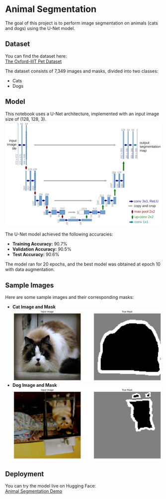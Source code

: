 # Animal Segmentation

The goal of this project is to perform image segmentation on animals (cats and dogs) using the U-Net model.

## Dataset
You can find the dataset here:  
[The Oxford-IIIT Pet Dataset](https://www.robots.ox.ac.uk/~vgg/data/pets/)

The dataset consists of 7,349 images and masks, divided into two classes:
- Cats
- Dogs

## Model
This notebook uses a U-Net architecture, implemented with an input image size of (128, 128, 3).  
![U-Net architecture](images/u-net-architecture.png)

The U-Net model achieved the following accuracies:
- **Training Accuracy:** 90.7%
- **Validation Accuracy:** 90.5%
- **Test Accuracy:** 90.6%

The model ran for 20 epochs, and the best model was obtained at epoch 10 with data augmentation.

## Sample Images
Here are some sample images and their corresponding masks:
- **Cat Image and Mask**  
  ![Cat image and mask](images/Cat_1.png)
- **Dog Image and Mask**  
  ![Dog image and mask](images/Dog_1.png)

## Deployment
You can try the model live on Hugging Face:  
[Animal Segmentation Demo](https://huggingface.co/spaces/YousefAshraf/demo_animal_seg)
